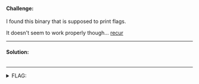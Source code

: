 #### Challenge:

I found this binary that is supposed to print flags.

It doesn't seem to work properly though... [recur](./recur ":ignore")

---

#### Solution:

```bash
```

---

<details><summary>FLAG:</summary>

```
utflag{0pt1m1z3_ur_c0d3_l0l}
```

</details>
<br/>
